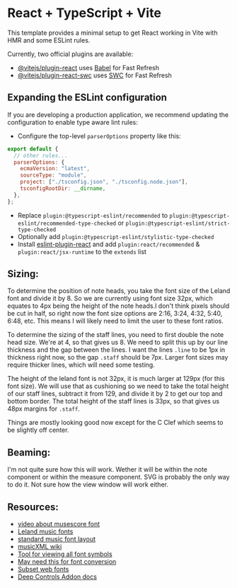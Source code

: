 # React + TypeScript + Vite

This template provides a minimal setup to get React working in Vite with HMR and some ESLint rules.

Currently, two official plugins are available:

- [@vitejs/plugin-react](https://github.com/vitejs/vite-plugin-react/blob/main/packages/plugin-react/README.md) uses [Babel](https://babeljs.io/) for Fast Refresh
- [@vitejs/plugin-react-swc](https://github.com/vitejs/vite-plugin-react-swc) uses [SWC](https://swc.rs/) for Fast Refresh

## Expanding the ESLint configuration

If you are developing a production application, we recommend updating the configuration to enable type aware lint rules:

- Configure the top-level `parserOptions` property like this:

```js
export default {
  // other rules...
  parserOptions: {
    ecmaVersion: "latest",
    sourceType: "module",
    project: ["./tsconfig.json", "./tsconfig.node.json"],
    tsconfigRootDir: __dirname,
  },
};
```

- Replace `plugin:@typescript-eslint/recommended` to `plugin:@typescript-eslint/recommended-type-checked` or `plugin:@typescript-eslint/strict-type-checked`
- Optionally add `plugin:@typescript-eslint/stylistic-type-checked`
- Install [eslint-plugin-react](https://github.com/jsx-eslint/eslint-plugin-react) and add `plugin:react/recommended` & `plugin:react/jsx-runtime` to the `extends` list

## Sizing:

To determine the position of note heads, you take the font size of the Leland font and divide it by 8. So we are currently using font size 32px, which equates to 4px being the height of the note heads.I don't think pixels should be cut in half, so right now the font size options are 2:16, 3:24, 4:32, 5:40, 6:48, etc. This means I will likely need to limit the user to these font ratios.

To determine the sizing of the staff lines, you need to first double the note head size. We're at 4, so that gives us 8. We need to split this up by our line thickness and the gap between the lines. I want the lines `.line` to be 1px in thickness right now, so the gap `.staff` should be 7px. Larger font sizes may require thicker lines, which will need some testing.

The height of the leland font is not 32px, it is much larger at 129px (for this font size). We will use that as cushioning so we need to take the total height of our staff lines, subtract it from 129, and divide it by 2 to get our top and bottom border. The total height of the staff lines is 33px, so that gives us 48px margins for `.staff`.

Things are mostly looking good now except for the C Clef which seems to be slightly off center.

## Beaming:

I'm not quite sure how this will work. Wether it will be within the note component or within the measure component. SVG is probably the only way to do it. Not sure how the view window will work either.

## Resources:

- [video about musescore font](https://www.youtube.com/watch?v=XGo4PJd1lng)
- [Leland music fonts](https://github.com/MuseScoreFonts/Leland)
- [standard music font layout](https://w3c.github.io/smufl/latest/index.html)
- [musicXML wiki](https://www.w3.org/2021/06/musicxml40/)
- [Tool for viewing all font symbols](https://fontdrop.info/)
- [May need this for font conversion](https://www.fontsquirrel.com/tools/webfont-generator)
- [Subset web fonts](https://web.dev/learn/performance/optimize-web-fonts#:~:text=Note%3A%20The%20only%20time%20you,font%20formats%20other%20than%20WOFF2.)
- [Deep Controls Addon docs](https://www.npmjs.com/package/storybook-addon-deep-controls)
